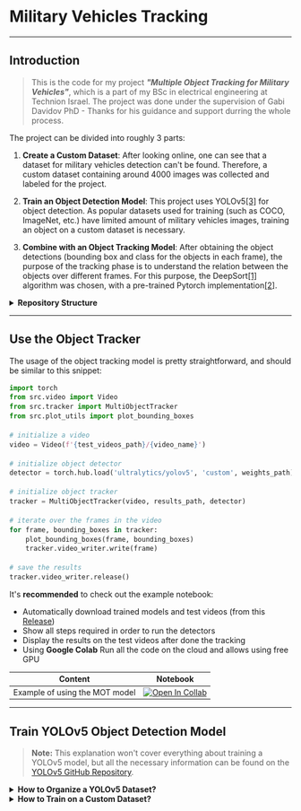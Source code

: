 # Military Vehicles Tracking

___
## Introduction
> This is the code for my project ___"Multiple Object Tracking for Military Vehicles"___, which is a part of my BSc in electrical engineering at Technion Israel. 
The project was done under the supervision of Gabi Davidov PhD - Thanks for his guidance and support durring the whole process.

The project can be divided into roughly 3 parts:

1. __Create a Custom Dataset__:
After looking online, one can see that a dataset for military vehicles detection can't be found.
Therefore, a custom dataset containing around 4000 images was collected and labeled for the project.

2. __Train an Object Detection Model__:
This project uses YOLOv5[[3]](#ref3) for object detection. As popular datasets used for training 
(such as COCO, ImageNet, etc.) have limited amount of military vehicles images, training an object on a custom dataset
is necessary.

3. __Combine with an Object Tracking Model__:
After obtaining the object detections (bounding box and class for the objects in each frame), the purpose of the tracking phase is to understand the relation between the objects over different frames. For this purpose, the DeepSort[[1]](#ref1) algorithm was chosen, with a pre-trained Pytorch implementation[[2]](#ref2).

<details>
  <summary><b> Repository Structure </b></summary>

```
├─ src
│  ├─ deep_sort_pytorch
│  ├─ utils
│  │  ├─ common_images_dataset_downloader.ipynb
│  │  ├─ download_Udacity_self_driving_car_dataset.ipynb
│  │  ├─ feature_matching_LoFTR.ipynb
│  │  ├─ Google_images.ipynb
│  │  ├─ Google_images.py
│  │  ├─ super_resolution.ipynb
│  │  ├─ super_resolution.py
│  │  └─ README.md
│  ├─ data_utils.py
│  ├─ plot_utils.py
│  ├─ tracker.py
│  └─ video.py
├─ figures
├─ notebooks
│  ├─ Compare Detectors.ipynb
│  ├─ test.ipynb
│  └─ Train YOLOv5.ipynb
└─ README.md
```
</details>

___
## Use the Object Tracker

The usage of the object tracking model is pretty straightforward, and should be similar to this snippet:

```python
import torch
from src.video import Video
from src.tracker import MultiObjectTracker
from src.plot_utils import plot_bounding_boxes

# initialize a video
video = Video(f'{test_videos_path}/{video_name}')

# initialize object detector
detector = torch.hub.load('ultralytics/yolov5', 'custom', weights_path).to(device)

# initialize object tracker
tracker = MultiObjectTracker(video, results_path, detector)

# iterate over the frames in the video
for frame, bounding_boxes in tracker:
    plot_bounding_boxes(frame, bounding_boxes)
    tracker.video_writer.write(frame)

# save the results
tracker.video_writer.release()
```

It's __recommended__ to check out the example notebook:
* Automatically download trained models and test videos (from this [Release](https://github.com/Lin-Sinorodin/Military_Vehicles_Tracking/releases/tag/v1.0.0))
* Show all steps required in order to run the detectors
* Display the results on the test videos after done the tracking
* Using __Google Colab__ Run all the code on the cloud and allows using free GPU

<div align="center">

| Content                        | Notebook                                   | 
|:------------------------------:|--------------------------------------------|
| Example of using the MOT model | [![Open In Collab](https://colab.research.google.com/assets/colab-badge.svg)](https://colab.research.google.com/github/Lin-Sinorodin/Military_Vehicles_Tracking/blob/main/Train_YOLO5.ipynb)|
  
</div>

___
## Train YOLOv5 Object Detection Model

> __Note:__ This explanation won't cover everything about training a YOLOv5 model, but all the necessary information can 
be found on the [YOLOv5 GitHub Repository](https://github.com/ultralytics/yolov5).


<details>
  <summary><b> How to Organize a YOLOv5 Dataset? </b></summary>
  
* All images and labels should be inside a folder named ```dataset```, located at the same level as the YOLO folder.
* Each image should have a matching label file, with the __same__ name and of ```.txt``` type.
```
├─ yolov5
└─ dataset
   ├─ images
   │  ├─ train
   │  │  ├─ file1.jpg
   │  │  └─ file2.jpg
   │  └─ val
   │     ├─ file3.jpg
   │     └─ file4.jpg
   └─ labels
      ├─ train
      │  ├─ file1.txt
      │  └─ file2.txt
      └─ val
         ├─ file3.txt
         └─ file4.txt
```

Each label file should contain all bounding boxes in the image, and looks similar to:
```
0 0.480109 0.631250 0.684532 0.713589
3 0.780210 0.325648 0.125679 0.456123
```
While:
* Only one bounding box per row.
* Each row represents a bounding box like: ```class x_center y_center width height```.
* Class values starting from 0.
* Bounding Box coordinates normalized between 0 and 1.
</details>


<details>
  <summary><b> How to Train on a Custom Dataset? </b></summary>

* For this project, I used Google Colab for the training. 
* The training pipeline is wrraped in Colab Forms, which allows using the code in gui-like environment, with minimal code:

<div align="center">

| Content                        | Notebook                                   | 
|:------------------------------:|--------------------------------------------|
| Train YOLOv5 on custom dataset | [![Open In Collab](https://colab.research.google.com/assets/colab-badge.svg)](https://colab.research.google.com/github/Lin-Sinorodin/Military_Vehicles_Tracking/blob/main/Train_YOLO5.ipynb)|
  
</div>

__Note:__ double-clicking on a form in Colab reveals the code that running in the back. hide the code again by 
right-clicking on the cell and choose the ```hide code``` option in the ```forms``` tab.


> __The initialization:__
![](figures/training_setup.png)

In order to initialize the training file, the following should be filled: 

| Content                        | Notebook                                   | 
|:------------------------------:|--------------------------------------------|
| ```DATASET_IMAGES_PATH```      | Path to the zip file containing the images |
| ```DATASET_LABELS_PATH```      | Path to the zip file containing the labels |
| ```TEST_VIDEOS_PATH```         | Path to the zip file containing the test videos (optional) |
| ```YOLO_YAML_PATH```           | Path to the ```.yaml``` with the YOLOv5 configuration |

Then, run the cells, and:
* Press the ```Show Runtime Details``` to ensure that GPU acceleration is on.
* Press the ```Get train dataset``` (it will download the dataset from the path given earlier).
* Press the ```Get test videos``` (Optional, only if going to run tests on videos).

> __The Training Loop:__
![](figures/training_loop.png)

* After the training is done, the weights and run results can be zipped and downloaded.
* The trained model can now be used to inference on videos or images. See the YOLOv5 repository for more details.
</details>
